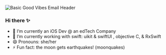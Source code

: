 ![Basic Good Vibes Email Header](https://user-images.githubusercontent.com/50931423/117998379-d7b96700-b311-11eb-8ce7-8c1a682824a8.png)
### Hi there ✨

- 🔭 I’m currently an iOS Dev @ an edTech Company
- 🌱 I’m currently working with swift: uikit & swiftUI , objective C, & RxSwift
- 😄 Pronouns: she/her
- ⚡ Fun fact: the moon gets earthquakes! (moonquakes)

<!--
**tijanae/tijanae** is a ✨ _special_ ✨ repository because its `README.md` (this file) appears on your GitHub profile.

Im an iOS Fellow @ pursuit.org
My first "Hello World" was in June 2019

- 🔭 I’m currently working on a yoga app called SeekingPeace 🧘🏾‍♀️
- 🌱 I’m currently learning swift & objective C
- 😄 Pronouns: she/her
- ⚡ Fun fact: the moon gets earthquakes! (moonquakes)
-->
